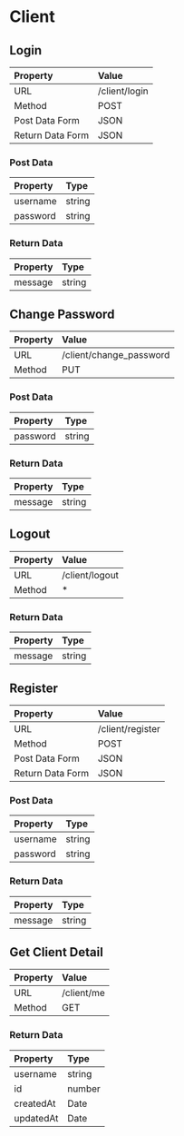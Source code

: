 # Client

## Login

| Property | Value |
|:---------|:------|
| URL | /client/login |
| Method | POST |
| Post Data Form | JSON |
| Return Data Form | JSON |

### Post Data

| Property | Type |
|:---------|:------|
| username | string |
| password | string |

### Return Data

| Property | Type |
|:---------|:------|
| message | string |

## Change Password

| Property | Value |
|:---------|:------|
| URL | /client/change_password |
| Method | PUT |

### Post Data

| Property | Type |
|:---------|:------|
| password | string |

### Return Data

| Property | Type |
|:---------|:------|
| message | string |

## Logout

| Property | Value |
|:---------|:------|
| URL | /client/logout |
| Method | * |

### Return Data

| Property | Type |
|:---------|:-----|
| message | string |

## Register

| Property | Value |
|:---------|:------|
| URL | /client/register |
| Method | POST |
| Post Data Form | JSON |
| Return Data Form | JSON |

### Post Data

| Property | Type |
|:---------|:------|
| username | string |
| password | string |

### Return Data

| Property | Type |
|:---------|:------|
| message | string |

## Get Client Detail

| Property | Value |
|:---------|:------|
| URL | /client/me |
| Method | GET |

### Return Data

| Property | Type |
|:---------|:------|
| username | string |
| id | number |
| createdAt | Date |
| updatedAt | Date |
